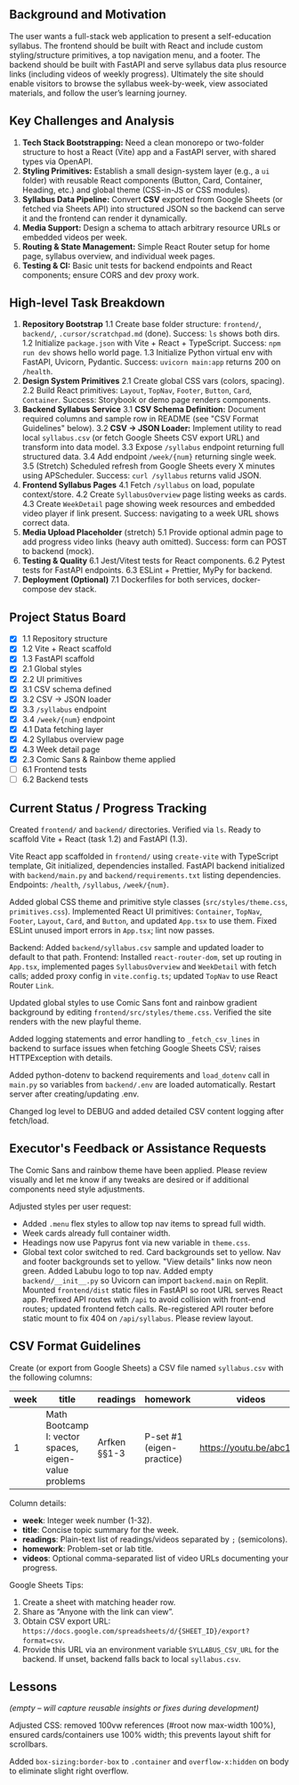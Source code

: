 ## Background and Motivation

The user wants a full-stack web application to present a self-education syllabus. The frontend should be built with React and include custom styling/structure primitives, a top navigation menu, and a footer. The backend should be built with FastAPI and serve syllabus data plus resource links (including videos of weekly progress). Ultimately the site should enable visitors to browse the syllabus week-by-week, view associated materials, and follow the user’s learning journey.

## Key Challenges and Analysis

1. **Tech Stack Bootstrapping:** Need a clean monorepo or two-folder structure to host a React (Vite) app and a FastAPI server, with shared types via OpenAPI.
2. **Styling Primitives:** Establish a small design-system layer (e.g., a `ui` folder) with reusable React components (Button, Card, Container, Heading, etc.) and global theme (CSS-in-JS or CSS modules).
3. **Syllabus Data Pipeline:** Convert **CSV** exported from Google Sheets (or fetched via Sheets API) into structured JSON so the backend can serve it and the frontend can render it dynamically.
4. **Media Support:** Design a schema to attach arbitrary resource URLs or embedded videos per week.
5. **Routing & State Management:** Simple React Router setup for home page, syllabus overview, and individual week pages.
6. **Testing & CI:** Basic unit tests for backend endpoints and React components; ensure CORS and dev proxy work.

## High-level Task Breakdown

1. **Repository Bootstrap**
   1.1 Create base folder structure: `frontend/`, `backend/`, `.cursor/scratchpad.md` (done). Success: `ls` shows both dirs.
   1.2 Initialize `package.json` with Vite + React + TypeScript. Success: `npm run dev` shows hello world page.
   1.3 Initialize Python virtual env with FastAPI, Uvicorn, Pydantic. Success: `uvicorn main:app` returns 200 on `/health`.
2. **Design System Primitives**
   2.1 Create global CSS vars (colors, spacing).
   2.2 Build React primitives: `Layout`, `TopNav`, `Footer`, `Button`, `Card`, `Container`. Success: Storybook or demo page renders components.
3. **Backend Syllabus Service**
   3.1 **CSV Schema Definition:** Document required columns and sample row in README (see "CSV Format Guidelines" below).
   3.2 **CSV → JSON Loader:** Implement utility to read local `syllabus.csv` (or fetch Google Sheets CSV export URL) and transform into data model.
   3.3 Expose `/syllabus` endpoint returning full structured data.
   3.4 Add endpoint `/week/{num}` returning single week.
   3.5 (Stretch) Scheduled refresh from Google Sheets every X minutes using APScheduler.
   Success: `curl /syllabus` returns valid JSON.
4. **Frontend Syllabus Pages**
   4.1 Fetch `/syllabus` on load, populate context/store.
   4.2 Create `SyllabusOverview` page listing weeks as cards.
   4.3 Create `WeekDetail` page showing week resources and embedded video player if link present.
   Success: navigating to a week URL shows correct data.
5. **Media Upload Placeholder** (stretch)
   5.1 Provide optional admin page to add progress video links (heavy auth omitted). Success: form can POST to backend (mock).
6. **Testing & Quality**
   6.1 Jest/Vitest tests for React components.
   6.2 Pytest tests for FastAPI endpoints.
   6.3 ESLint + Prettier, MyPy for backend.
7. **Deployment (Optional)**
   7.1 Dockerfiles for both services, docker-compose dev stack.

## Project Status Board

- [x] 1.1 Repository structure
- [x] 1.2 Vite + React scaffold
- [x] 1.3 FastAPI scaffold
- [x] 2.1 Global styles
- [x] 2.2 UI primitives
- [x] 3.1 CSV schema defined
- [x] 3.2 CSV → JSON loader
- [x] 3.3 `/syllabus` endpoint
- [x] 3.4 `/week/{num}` endpoint
- [x] 4.1 Data fetching layer
- [x] 4.2 Syllabus overview page
- [x] 4.3 Week detail page
- [x] 2.3 Comic Sans & Rainbow theme applied
- [ ] 6.1 Frontend tests
- [ ] 6.2 Backend tests

## Current Status / Progress Tracking

Created `frontend/` and `backend/` directories. Verified via `ls`. Ready to scaffold Vite + React (task 1.2) and FastAPI (1.3).

Vite React app scaffolded in `frontend/` using `create-vite` with TypeScript template, Git initialized, dependencies installed.
FastAPI backend initialized with `backend/main.py` and `backend/requirements.txt` listing dependencies. Endpoints: `/health`, `/syllabus`, `/week/{num}`.

Added global CSS theme and primitive style classes (`src/styles/theme.css`, `primitives.css`). Implemented React UI primitives: `Container`, `TopNav`, `Footer`, `Layout`, `Card`, and `Button`, and updated `App.tsx` to use them.
Fixed ESLint unused import errors in `App.tsx`; lint now passes.

Backend: Added `backend/syllabus.csv` sample and updated loader to default to that path.
Frontend: Installed `react-router-dom`, set up routing in `App.tsx`, implemented pages `SyllabusOverview` and `WeekDetail` with fetch calls; added proxy config in `vite.config.ts`; updated `TopNav` to use React Router `Link`.

Updated global styles to use Comic Sans font and rainbow gradient background by editing `frontend/src/styles/theme.css`. Verified the site renders with the new playful theme.

Added logging statements and error handling to `_fetch_csv_lines` in backend to surface issues when fetching Google Sheets CSV; raises HTTPException with details.

Added python-dotenv to backend requirements and `load_dotenv` call in `main.py` so variables from `backend/.env` are loaded automatically. Restart server after creating/updating .env.

Changed log level to DEBUG and added detailed CSV content logging after fetch/load.

## Executor's Feedback or Assistance Requests

The Comic Sans and rainbow theme have been applied. Please review visually and let me know if any tweaks are desired or if additional components need style adjustments.

Adjusted styles per user request:

- Added `.menu` flex styles to allow top nav items to spread full width.
- Week cards already full container width.
- Headings now use Papyrus font via new variable in `theme.css`.
- Global text color switched to red. Card backgrounds set to yellow. Nav and footer backgrounds set to yellow. "View details" links now neon green. Added Labubu logo to top nav. Added empty `backend/__init__.py` so Uvicorn can import `backend.main` on Replit. Mounted `frontend/dist` static files in FastAPI so root URL serves React app. Prefixed API routes with `/api` to avoid collision with front-end routes; updated frontend fetch calls. Re-registered API router before static mount to fix 404 on `/api/syllabus`.
  Please review layout.

## CSV Format Guidelines

Create (or export from Google Sheets) a CSV file named `syllabus.csv` with the following columns:

| week | title                                                | readings     | homework                  | videos                  |
| ---- | ---------------------------------------------------- | ------------ | ------------------------- | ----------------------- |
| 1    | Math Bootcamp I: vector spaces, eigen-value problems | Arfken §§1-3 | P-set #1 (eigen-practice) | https://youtu.be/abc123 |

Column details:

- **week**: Integer week number (1-32).
- **title**: Concise topic summary for the week.
- **readings**: Plain-text list of readings/videos separated by `;` (semicolons).
- **homework**: Problem-set or lab title.
- **videos**: Optional comma-separated list of video URLs documenting your progress.

Google Sheets Tips:

1. Create a sheet with matching header row.
2. Share as “Anyone with the link can view”.
3. Obtain CSV export URL: `https://docs.google.com/spreadsheets/d/{SHEET_ID}/export?format=csv`.
4. Provide this URL via an environment variable `SYLLABUS_CSV_URL` for the backend. If unset, backend falls back to local `syllabus.csv`.

## Lessons

_(empty – will capture reusable insights or fixes during development)_

Adjusted CSS: removed 100vw references (#root now max-width 100%), ensured cards/containers use 100% width; this prevents layout shift for scrollbars.

Added `box-sizing:border-box` to `.container` and `overflow-x:hidden` on body to eliminate slight right overflow.
